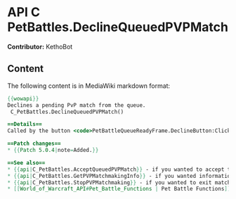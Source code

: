 # API C PetBattles.DeclineQueuedPVPMatch

**Contributor:** KethoBot

## Content

The following content is in MediaWiki markdown format:

```mediawiki
{{wowapi}}
Declines a pending PvP match from the queue.
 C_PetBattles.DeclineQueuedPVPMatch()

==Details==
Called by the button <code>PetBattleQueueReadyFrame.DeclineButton:Click()</code>.

==Patch changes==
* {{Patch 5.0.4|note=Added.}}

==See also==
* {{api|C_PetBattles.AcceptQueuedPVPMatch}} - if you wanted to accept the queue instead of decline it
* {{api|C_PetBattles.GetPVPMatchmakingInfo}} - if you wanted information about the current queue status
* {{api|C_PetBattles.StopPVPMatchmaking}} - if you wanted to exit matchmaking altogether
* [[World_of_Warcraft_API#Pet_Battle_Functions | Pet Battle Functions]]
```